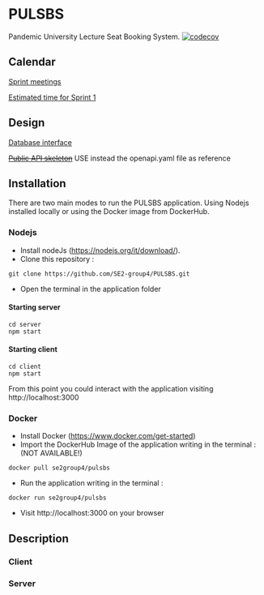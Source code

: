 # PULSBS
Pandemic University Lecture Seat Booking System.
[![codecov](https://codecov.io/gh/SE2-group4/PULSBS/branch/main/graph/badge.svg)](https://https://codecov.io/gh/SE2-group4/PULSBS)
## Calendar
[Sprint meetings](https://calendar.google.com/calendar/u/0/r?cid=N3A0ZzhsMjRydWtpazJtdjZya2M3NGFzYm9AZ3JvdXAuY2FsZW5kYXIuZ29vZ2xlLmNvbQ&pli=1)

[Estimated time for Sprint 1](https://docs.google.com/spreadsheets/d/1icbW5-RjAeo9tewDkwckT8yB0Kz6KoK-puBTgJctIUM/edit)

## Design
[Database interface](https://app.creately.com/diagram/v2I2OxU6KJl/view)

~~[Public API skeleton](https://docs.google.com/document/d/1g7rZGhk2GJU-NiFqanrXhGMsG0u4hMfa0yhNFl68EPw/edit)~~ USE instead the openapi.yaml file as reference
## Installation
There are two main modes to run the PULSBS application. Using Nodejs installed locally or using the Docker image from DockerHub.
### Nodejs
- Install nodeJs (https://nodejs.org/it/download/).
- Clone this repository :  
```
git clone https://github.com/SE2-group4/PULSBS.git
```
- Open the terminal in the application folder
#### Starting server
```
cd server
npm start
```
#### Starting client
```
cd client 
npm start
```
From this point you could interact with the application visiting http://localhost:3000
### Docker
- Install Docker (https://www.docker.com/get-started)
- Import the DockerHub Image of the application writing in the terminal : (NOT AVAILABLE!)
```
docker pull se2group4/pulsbs
```
- Run the application writing in the terminal : 
```
docker run se2group4/pulsbs
```
- Visit http://localhost:3000 on your browser
## Description

### Client

### Server




